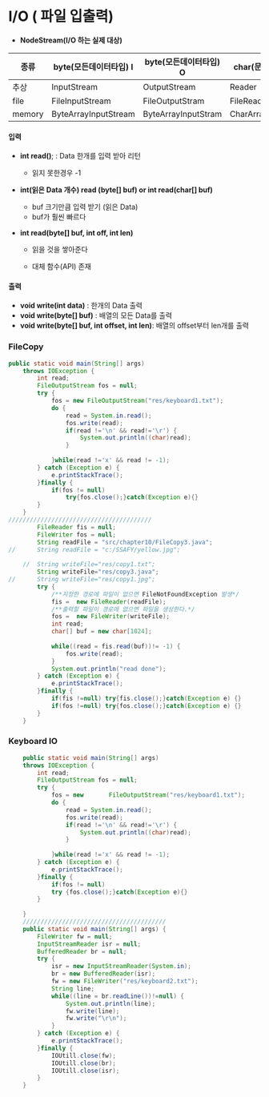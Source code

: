 # I/O ( 파일 입출력)

* **NodeStream(I/O 하는 실제 대상)**

| 종류   | byte(모든데이터타입) I | byte(모든데이터타입) O | char(문자전용) I | char(문자전용)O |
| ------ | ---------------------- | ---------------------- | ---------------- | --------------- |
| 추상   | InputStream            | OutputStream           | Reader           | Writer          |
| file   | FileInputStream        | FileOutputStram        | FileReader       | FileWriter      |
| memory | ByteArrayInputStream   | ByteArrayInputStram    | CharArrayReader  | CharArraywriter |

#### 입력

* **int read()**; : Data 한개를 입력 받아 리턴
  * 읽지 못한경우 -1

* **int(읽은 Data 개수) read (byte[] buf) or int read(char[] buf)**
  * buf 크기만큼 입력 받기 (읽은 Data)
  * buf가 훨씬 빠르다

* **int read(byte[] buf, int off, int len)**

  * 읽을 것을 쌓아준다

  * 대체 함수(API) 존재 

#### 출력

* **void write(int data)** : 한개의 Data 출력
* **void write(byte[] buf)** : 배열의 모든 Data를 출력
* **void write(byte[] buf, int offset, int len)**: 배열의 offset부터 len개를 출력



### FileCopy

```java
public static void main(String[] args) 
    throws IOException {
		int read;
		FileOutputStream fos = null;
		try {
			fos = new FileOutputStream("res/keyboard1.txt");
			do {
				read = System.in.read();
				fos.write(read);
				if(read !='\n' && read!='\r') {
					System.out.println((char)read);	
				}
				
			}while(read !='x' && read != -1);
		} catch (Exception e) {
			e.printStackTrace();
		}finally {
			if(fos != null)
                try{fos.close();}catch(Exception e){}
		}
	}
////////////////////////////////////////
		FileReader fis = null;
		FileWriter fos = null;
		String readFile = "src/chapter10/FileCopy3.java";
//		String readFile = "c:/SSAFY/yellow.jpg";
	
	//	String writeFile="res/copy1.txt";
		String writeFile="res/copy3.java";
//		String writeFile="res/copy1.jpg";
		try {
			/**지정한 경로에 파일이 없으면 FileNotFoundException 발생*/
			fis =  new FileReader(readFile);
			/**출력할 파일이 경로에 없으면 파일을 생성한다.*/
			fos =  new FileWriter(writeFile);
			int read;
			char[] buf = new char[1024];
			
			while((read = fis.read(buf))!= -1) {
				fos.write(read);
			}
			System.out.println("read done");
		} catch (Exception e) {
			e.printStackTrace();
		}finally {
			if(fis !=null) try{fis.close();}catch(Exception e) {}
			if(fos !=null) try{fos.close();}catch(Exception e) {}
		}
	}
```

### Keyboard IO

```java
	public static void main(String[] args)
    throws IOException {
		int read;
		FileOutputStream fos = null;
		try {
			fos = new 		FileOutputStream("res/keyboard1.txt");
			do {
				read = System.in.read();
				fos.write(read);
				if(read !='\n' && read!='\r') {
					System.out.println((char)read);	
				}
				
			}while(read !='x' && read != -1);
		} catch (Exception e) {
			e.printStackTrace();
		}finally {
			if(fos != null)
			try {fos.close();}catch(Exception e){}
		}
		
	}
	////////////////////////////////////////
	public static void main(String[] args) {
		FileWriter fw = null;
		InputStreamReader isr = null;
		BufferedReader br = null;
		try {
			isr = new InputStreamReader(System.in);
			br = new BufferedReader(isr);
			fw = new FileWriter("res/keyboard2.txt");
			String line;
			while((line = br.readLine())!=null) {
				System.out.println(line);
				fw.write(line);
				fw.write("\r\n");
			}
		} catch (Exception e) {
			e.printStackTrace();
		}finally {
			IOUtill.close(fw);
			IOUtill.close(br);
			IOUtill.close(isr);
		}
	}
```

